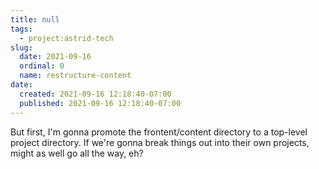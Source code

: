 ```yaml
---
title: null
tags:
  - project:astrid-tech
slug:
  date: 2021-09-16
  ordinal: 0
  name: restructure-content
date:
  created: 2021-09-16 12:18:40-07:00
  published: 2021-09-16 12:18:40-07:00
---
```


But first, I'm gonna promote the frontent/content directory to a top-level
project directory. If we're gonna break things out into their own projects,
might as well go all the way, eh?
